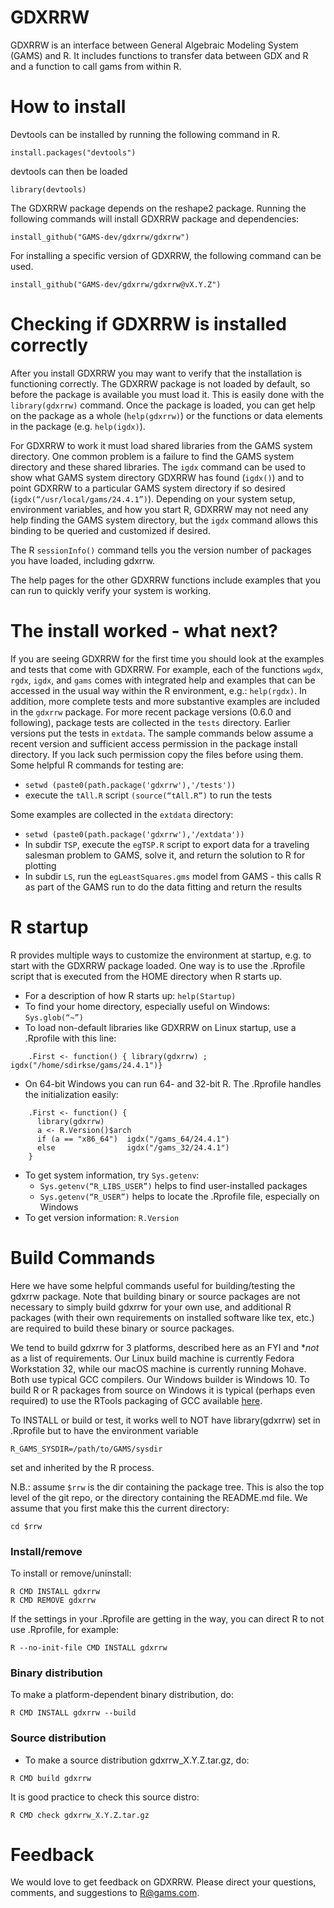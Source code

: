 # GDXRRW #

GDXRRW is an interface between General Algebraic Modeling System (GAMS) and R. It includes functions to transfer data between GDX and R and a function to call gams from within R.

# How to install #

Devtools can be installed by running the following command in R.
```
install.packages("devtools")
```

devtools can then be loaded
```
library(devtools)
```
The GDXRRW package depends on the reshape2 package. Running the following commands will install GDXRRW package and dependencies:
```
install_github("GAMS-dev/gdxrrw/gdxrrw")
```

For installing a specific version of GDXRRW, the following command can be used.
```
install_github("GAMS-dev/gdxrrw/gdxrrw@vX.Y.Z")
```

# Checking if GDXRRW is installed correctly #

After you install GDXRRW you may want to verify that the installation is functioning correctly. The GDXRRW package is not loaded by default, so before the package is available you must load it. This is easily done with the `library(gdxrrw)` command. Once the package is loaded, you can get help on the package as a whole (`help(gdxrrw)`) or the functions or data elements in the package (e.g. `help(igdx)`).

For GDXRRW to work it must load shared libraries from the GAMS system directory. One common problem is a failure to find the GAMS system directory and these shared libraries. The `igdx` command can be used to show what GAMS system directory GDXRRW has found (`igdx()`) and to point GDXRRW to a particular GAMS system directory if so desired (`igdx(“/usr/local/gams/24.4.1”)`). Depending on your system setup, environment variables, and how you start R, GDXRRW may not need any help finding the GAMS system directory, but the `igdx` command allows this binding to be queried and customized if desired.

The R `sessionInfo()` command tells you the version number of packages you have loaded, including gdxrrw.

The help pages for the other GDXRRW functions include examples that you can run to quickly verify your system is working.


# The install worked - what next? #
If you are seeing GDXRRW for the first time you should look at the examples and tests that come with GDXRRW. For example, each of the functions `wgdx`, `rgdx`, `igdx`, and `gams` comes with integrated help and examples that can be accessed in the usual way within the R environment, e.g.: `help(rgdx)`. In addition, more complete tests and more substantive examples are included in the `gdxrrw` package. For more recent package versions (0.6.0 and following), package tests are collected in the `tests` directory. Earlier versions put the tests in `extdata`. The sample commands below assume a recent version and sufficient access permission in the package install directory. If you lack such permission copy the files before using them. Some helpful R commands for testing are:

* `setwd (paste0(path.package('gdxrrw'),'/tests'))`
* execute the `tAll.R` script `(source(“tAll.R”)` to run the tests

Some examples are collected in the `extdata` directory:

* `setwd (paste0(path.package('gdxrrw'),'/extdata'))`
* In subdir `TSP`, execute the `egTSP.R` script to export data for a traveling salesman problem to GAMS, solve it, and return the solution to R for plotting
* In subdir `LS`, run the `egLeastSquares.gms` model from GAMS - this calls R as part of the GAMS run to do the data fitting and return the results

# R startup #
R provides multiple ways to customize the environment at startup, e.g. to start with the GDXRRW package loaded. One way is to use the .Rprofile script that is executed from the HOME directory when R starts up.

* For a description of how R starts up: `help(Startup)`
* To find your home directory, especially useful on Windows: `Sys.glob(“~”)`
* To load non-default libraries like GDXRRW on Linux startup, use a .Rprofile with this line:
```
    .First <- function() { library(gdxrrw) ; igdx("/home/sdirkse/gams/24.4.1")}
```
* On 64-bit Windows you can run 64- and 32-bit R. The .Rprofile handles the initialization easily:
```
    .First <- function() {
      library(gdxrrw)
      a <- R.Version()$arch
      if (a == "x86_64")  igdx("/gams_64/24.4.1")
      else                igdx("/gams_32/24.4.1")
    }
```
* To get system information, try `Sys.getenv`:
	* `Sys.getenv(“R_LIBS_USER”)` helps to find user-installed packages
	* `Sys.getenv(“R_USER”)` helps to locate the .Rprofile file, especially on Windows
* To get version information: `R.Version`

# Build Commands
Here we have some helpful commands useful for building/testing the
gdxrrw package.  Note that building binary or source packages are
not necessary to simply build gdxrrw for your own use, and additional
R packages (with their own requirements on installed software like
tex, etc.) are required to build these binary or source packages.

We tend to build gdxrrw for 3 platforms, described here as an FYI and
**not* as a list of requirements.  Our Linux build machine is
currently Fedora Workstation 32, while our macOS machine is currently
running Mohave.  Both use typical GCC compilers.  Our Windows builder
is Windows 10.  To build R or R packages from source on Windows it is
typical (perhaps even required) to use the RTools packaging of GCC
available [here](https://cran.r-project.org/bin/windows/Rtools/ "RTools").

To INSTALL or build or test, it works well to NOT have library(gdxrrw)
set in .Rprofile but to have the environment variable
```
R_GAMS_SYSDIR=/path/to/GAMS/sysdir
```
set and inherited by the R process.

N.B.: assume `$rrw` is the dir containing the package tree.  This is
also the top level of the git repo, or the directory containing the
README.md file.  We assume that you first make this the current
directory:
```
cd $rrw
```

### Install/remove
To install or remove/uninstall:
```
R CMD INSTALL gdxrrw
R CMD REMOVE gdxrrw
```

If the settings in your .Rprofile are getting in the way, you can
direct R to not use  .Rprofile, for example:
```
R --no-init-file CMD INSTALL gdxrrw
```

### Binary distribution
To make a platform-dependent binary distribution, do:
```
R CMD INSTALL gdxrrw --build
```

### Source distribution
* To make a source distribution gdxrrw_X.Y.Z.tar.gz, do:
```
R CMD build gdxrrw
```

It is good practice to check this source distro:
```
R CMD check gdxrrw_X.Y.Z.tar.gz
```


# Feedback #
We would love to get feedback on GDXRRW. Please direct your questions, comments, and suggestions to R@gams.com.

